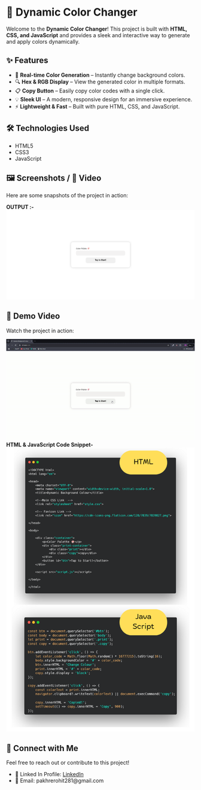 <h1>🎨 Dynamic Color Changer</h1>
<p>
    Welcome to the <strong>Dynamic Color Changer</strong>! This project is built with <strong>HTML, CSS, and JavaScript</strong> and provides a sleek and interactive way to generate and apply colors dynamically.
</p>

<h2>✨ Features</h2>
<ul>
    <li>🎨 <strong>Real-time Color Generation</strong> – Instantly change background colors.</li>
    <li>🔍 <strong>Hex & RGB Display</strong> – View the generated color in multiple formats.</li>
    <li>📋 <strong>Copy Button</strong> – Easily copy color codes with a single click.</li>
    <li>💡 <strong>Sleek UI</strong> – A modern, responsive design for an immersive experience.</li>
    <li>⚡ <strong>Lightweight & Fast</strong> – Built with pure HTML, CSS, and JavaScript.</li>
</ul>

<h2>🛠️ Technologies Used</h2>
<ul>
    <li>HTML5</li>
    <li>CSS3</li>
    <li>JavaScript</li>
</ul>


<h2>🖼️ Screenshots / 🎥 Video </h2>
<p>Here are some snapshots of the project in action:</p>
<span><b>OUTPUT :-</b></span>
<img src="https://github.com/Rohit-Pakhre09/Dynamic-Colour-Changer/blob/88d40d5e8fdd976075a0e4d20a7bab8a7076d447/Dynamic%20Background%20Colour/Assets/Dynamic-Colour-Changer.png" alt="Dynamic Color Changer Screenshot 1" width="800">
<h2>🎥 Demo Video</h2>
<p>Watch the project in action:</p>
<img src="https://github.com/Rohit-Pakhre09/Dynamic-Colour-Changer/blob/cf28ccbc86d5ad4523a6d13a002768fcbc0e586f/Dynamic%20Background%20Colour/Assets/Dynamic-Colour-Changer.gif">
<span><b>HTML & JavaScript Code Snippet-</b></span>
<img src="https://github.com/Rohit-Pakhre09/Dynamic-Colour-Changer/blob/08c0c341116539c9f597c89b0a467ab18084f3d6/Dynamic%20Background%20Colour/Assets/Javas.png" width="800">


<h2>📩 Connect with Me</h2>
<p>Feel free to reach out or contribute to this project!</p>
<ul>
    <li>🔗 Linked In Profile: <a href="https://www.linkedin.com/in/rohit-pakhre/">LinkedIn</a></li>
    <li>📧 Email: pakhrerohit281@gmail.com</li>
</ul>
